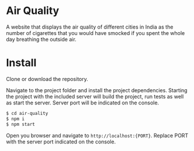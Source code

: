 # Air Quality
A website that displays the air quality of different cities in India as the number of cigarettes that you would have smocked if you spent the whole day breathing the outside air.

# Install
Clone or download the repository.

Navigate to the project folder and install the project dependencies. Starting the project with the included server will build the project, run tests as well as start the server. Server port will be indicated on the console.

```sh
$ cd air-quality
$ npm i
$ npm start
```

Open you browser and navigate to `http://localhost:{PORT}`. Replace PORT with the server port indicated on the console.


